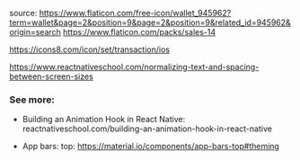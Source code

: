 source: https://www.flaticon.com/free-icon/wallet_945962?term=wallet&page=2&position=9&page=2&position=9&related_id=945962&origin=search
https://www.flaticon.com/packs/sales-14

https://icons8.com/icon/set/transaction/ios

https://www.reactnativeschool.com/normalizing-text-and-spacing-between-screen-sizes

### See more:

- Building an Animation Hook in React Native: reactnativeschool.com/building-an-animation-hook-in-react-native

- App bars: top: https://material.io/components/app-bars-top#theming
